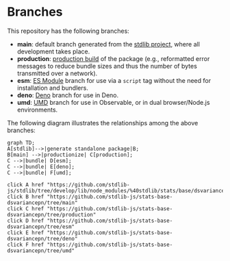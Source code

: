 <!--

@license Apache-2.0

Copyright (c) 2022 The Stdlib Authors.

Licensed under the Apache License, Version 2.0 (the "License");
you may not use this file except in compliance with the License.
You may obtain a copy of the License at

    http://www.apache.org/licenses/LICENSE-2.0

Unless required by applicable law or agreed to in writing, software
distributed under the License is distributed on an "AS IS" BASIS,
WITHOUT WARRANTIES OR CONDITIONS OF ANY KIND, either express or implied.
See the License for the specific language governing permissions and
limitations under the License.

-->

# Branches

This repository has the following branches:

-   **main**: default branch generated from the [stdlib project][stdlib-url], where all development takes place.
-   **production**: [production build][production-url] of the package (e.g., reformatted error messages to reduce bundle sizes and thus the number of bytes transmitted over a network).
-   **esm**: [ES Module][esm-url] branch for use via a `script` tag without the need for installation and bundlers.
-   **deno**: [Deno][deno-url] branch for use in Deno.
-   **umd**: [UMD][umd-url] branch for use in Observable, or in dual browser/Node.js environments.

The following diagram illustrates the relationships among the above branches:

```mermaid
graph TD;
A[stdlib]-->|generate standalone package|B;
B[main] -->|productionize| C[production];
C -->|bundle| D[esm];
C -->|bundle| E[deno];
C -->|bundle| F[umd];

click A href "https://github.com/stdlib-js/stdlib/tree/develop/lib/node_modules/%40stdlib/stats/base/dsvariancepn"
click B href "https://github.com/stdlib-js/stats-base-dsvariancepn/tree/main"
click C href "https://github.com/stdlib-js/stats-base-dsvariancepn/tree/production"
click D href "https://github.com/stdlib-js/stats-base-dsvariancepn/tree/esm"
click E href "https://github.com/stdlib-js/stats-base-dsvariancepn/tree/deno"
click F href "https://github.com/stdlib-js/stats-base-dsvariancepn/tree/umd"
```

[stdlib-url]: https://github.com/stdlib-js/stdlib/tree/develop/lib/node_modules/%40stdlib/stats/base/dsvariancepn
[production-url]: https://github.com/stdlib-js/stats-base-dsvariancepn/tree/production
[deno-url]: https://github.com/stdlib-js/stats-base-dsvariancepn/tree/deno
[umd-url]: https://github.com/stdlib-js/stats-base-dsvariancepn/tree/umd
[esm-url]: https://github.com/stdlib-js/stats-base-dsvariancepn/tree/esm